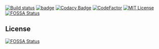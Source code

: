 [![Build status](https://ci.appveyor.com/api/projects/status/k9ll86ud9yctaj6f?svg=true)](https://ci.appveyor.com/project/reficul0/encryptordecryptor)
[![badge](https://report.ci/badge/gh/reficul0/EncryptorDecryptor?branch=master)](https://report.ci/reports/gh/reficul0/EncryptorDecryptor)
[![Codacy Badge](https://app.codacy.com/project/badge/Grade/b9aa341309344c7ab648fd88439314ce)](https://www.codacy.com/gh/reficul0/EncryptorDecryptor/dashboard?utm_source=github.com&amp;utm_medium=referral&amp;utm_content=reficul0/EncryptorDecryptor&amp;utm_campaign=Badge_Grade)
[![CodeFactor](https://www.codefactor.io/repository/github/reficul0/encryptordecryptor/badge)](https://www.codefactor.io/repository/github/reficul0/encryptordecryptor)
[![MIT License](https://img.shields.io/badge/license-MIT-blue.svg?style=flat)](https://github.com/RocketChat/Rocket.Chat/raw/master/LICENSE)
[![FOSSA Status](https://app.fossa.com/api/projects/git%2Bgithub.com%2Freficul0%2FEncryptorDecryptor.svg?type=shield)](https://app.fossa.com/projects/git%2Bgithub.com%2Freficul0%2FEncryptorDecryptor?ref=badge_shield)

## License
[![FOSSA Status](https://app.fossa.com/api/projects/git%2Bgithub.com%2Freficul0%2FEncryptorDecryptor.svg?type=large)](https://app.fossa.com/projects/git%2Bgithub.com%2Freficul0%2FEncryptorDecryptor?ref=badge_large)

